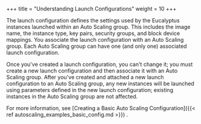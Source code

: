 +++
title = "Understanding Launch Configurations"
weight = 10
+++

The launch configuration defines the settings used by the Eucalyptus instances launched within an Auto Scaling group. This includes the image name, the instance type, key pairs, security groups, and block device mappings. You associate the launch configuration with an Auto Scaling group. Each Auto Scaling group can have one (and only one) associated launch configuration. 

Once you've created a launch configuration, you can't change it; you must create a new launch configuration and then associate it with an Auto Scaling group. After you've created and attached a new launch configuration to an Auto Scaling group, any new instances will be launched using parameters defined in the new launch configuration; existing instances in the Auto Scaling group are not affected. 

For more information, see [Creating a Basic Auto Scaling Configuration]({{< ref autoscaling_examples_basic_config.md >}}) . 

